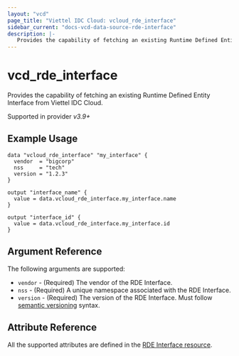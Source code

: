 ```yaml
---
layout: "vcd"
page_title: "Viettel IDC Cloud: vcloud_rde_interface"
sidebar_current: "docs-vcd-data-source-rde-interface"
description: |-
   Provides the capability of fetching an existing Runtime Defined Entity Interface from Viettel IDC Cloud.
---
```


# vcd\_rde\_interface

Provides the capability of fetching an existing Runtime Defined Entity Interface from Viettel IDC Cloud.

Supported in provider *v3.9+*

## Example Usage

```hcl
data "vcloud_rde_interface" "my_interface" {
  vendor  = "bigcorp"
  nss     = "tech"
  version = "1.2.3"
}

output "interface_name" {
  value = data.vcloud_rde_interface.my_interface.name
}

output "interface_id" {
  value = data.vcloud_rde_interface.my_interface.id
}
```

## Argument Reference

The following arguments are supported:

* `vendor` - (Required) The vendor of the RDE Interface.
* `nss` - (Required) A unique namespace associated with the RDE Interface.
* `version` - (Required) The version of the RDE Interface. Must follow [semantic versioning](https://semver.org/) syntax.

## Attribute Reference

All the supported attributes are defined in the
[RDE Interface resource](/providers/terraform-viettelidc/vcloud/latest/docs/resources/rde_interface#argument-reference).
